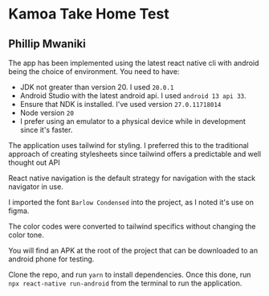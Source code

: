 # Kamoa Take Home Test

## Phillip Mwaniki

The app has been implemented using the latest react native cli with android being the choice of environment. You need to have:

- JDK not greater than version 20. I used `20.0.1`
- Android Studio with the latest android api. I used `android 13 api 33`.
- Ensure that NDK is installed. I've used version `27.0.11718014`
- Node version `20`
- I prefer using an emulator to a physical device while in development since it's faster.

The application uses tailwind for styling. I preferred this to the traditional approach of creating stylesheets since tailwind offers a predictable and well thought out API

React native navigation is the default strategy for navigation with the stack navigator in use.

I imported the font `Barlow Condensed` into the project, as I noted it's use on figma.

The color codes were converted to tailwind specifics without changing the color tone.

You will find an APK at the root of the project that can be downloaded to an android phone for testing.

Clone the repo, and run `yarn` to install dependencies. Once this done, run `npx react-native run-android` from the terminal to run the application.
